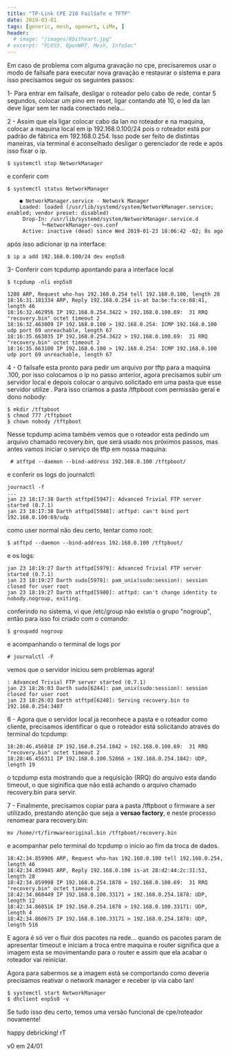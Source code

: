```yaml
---
title: "TP-Link CPE 210 FailSafe e TFTP"
date: 2019-03-01
tags: [generic, mesh, openwrt, LiMe, ]
header:
  # image: "/images/8bitheart.jpg"
# excerpt: "FLOSS, OpenWRT, Mesh, InfoSec"
---
```

Em caso de problema com alguma gravação no cpe, precisaremos usar o modo de failsafe para executar nova gravação e restaurar o sistema e para isso precisamos seguir os seguintes  passos:

 1- Para entrar em failsafe, desligar o roteador pelo cabo de rede, contar 5 segundos, colocar um pino em reset, ligar contando até 10,  o led da lan deve ligar sem ter nada conectado nela...


2 - Assim que ela ligar colocar cabo da lan no roteador e na maquina, colocar a maquina local em ip 192.168.0.100/24 pois o roteador está por padrão de fábrica em 192.168.0.254. Isso pode ser feito de distintas maneiras, via terminal é aconselhado desligar o gerenciador de rede e após isso fixar o ip.

	$ systemctl stop NetworkManager

e conferir com

	$ systemctl status NetworkManager
```
	● NetworkManager.service - Network Manager
   	Loaded: loaded (/usr/lib/systemd/system/NetworkManager.service; enabled; vendor preset: disabled)
 	 Drop-In: /usr/lib/systemd/system/NetworkManager.service.d
           └─NetworkManager-ovs.conf
  	 Active: inactive (dead) since Wed 2019-01-23 18:06:42 -02; 8s ago
```
após isso adicionar ip na interface:

	$ ip a add 192.168.0.100/24 dev enp5s0


 3- Conferir com tcpdump apontando para a interface local

	$ tcpdump -nli enp5s0

```
1280 ARP, Request who-has 192.168.0.254 tell 192.168.0.100, length 28
18:16:31.181334 ARP, Reply 192.168.0.254 is-at ba:be:fa:ce:08:41, length 46
18:16:32.462956 IP 192.168.0.254.3422 > 192.168.0.100.69:  31 RRQ "recovery.bin" octet timeout 2
18:16:32.463009 IP 192.168.0.100 > 192.168.0.254: ICMP 192.168.0.100 udp port 69 unreachable, length 67
18:16:35.663035 IP 192.168.0.254.3422 > 192.168.0.100.69:  31 RRQ "recovery.bin" octet timeout 2
18:16:35.663100 IP 192.168.0.100 > 192.168.0.254: ICMP 192.168.0.100 udp port 69 unreachable, length 67
```

4 -  O failsafe esta pronto para pedir um arquivo por tftp para a maquina .100, por isso colocamos o ip no passo anterior,  agora precisamos subir um servidor local e depois colocar o arquivo solicitado em uma pasta que esse servidor utilize . Para isso criamos a pasta /tftpboot com permissão geral e dono nobody:

	$ mkdir /tftpboot
	$ chmod 777 /tftpboot
	$ chown nobody /tftpboot

Nesse tcpdump acima também  vemos que o roteador esta pedindo um arquivo chamado recovery.bin, que será usado nos próximos passos, mas antes vamos iniciar o serviço de tftp em nossa maquina:

	 # atftpd --daemon --bind-address 192.168.0.100 /tftpboot/

e conferir os  logs do journalctl:

	journactl -f
	...
	jan 23 18:17:38 Darth atftpd[5947]: Advanced Trivial FTP server started (0.7.1)
	jan 23 18:17:38 Darth atftpd[5948]: atftpd: can't bind port 192.168.0.100:69/udp

como user normal não  deu certo, tentar como root:

	$ atftpd --daemon --bind-address 192.168.0.100 /tftpboot/

e os logs:

	jan 23 18:19:27 Darth atftpd[5979]: Advanced Trivial FTP server started (0.7.1)
	jan 23 18:19:27 Darth sudo[5978]: pam_unix(sudo:session): session closed for user root
	jan 23 18:19:27 Darth atftpd[5980]: atftpd: can't change identity to nobody.nogroup, exiting.


conferindo no sistema, vi que /etc/group não existia o grupo  "nogroup",  então para isso foi criado com o comando:

	$ groupadd nogroup

e acompanhando o terminal de  logs por

	# journalctl -F

vemos que o servidor iniciou sem problemas agora!

```
: Advanced Trivial FTP server started (0.7.1)
jan 23 18:26:03 Darth sudo[6244]: pam_unix(sudo:session): session closed for user root
jan 23 18:26:03 Darth atftpd[6248]: Serving recovery.bin to 192.168.0.254:3487
```

6 - Agora que o servidor local ja reconhece a pasta e o roteador como cliente, precisamos identificar o que o roteador está solicitando através do terminal do tcpdump:

```
18:28:46.456018 IP 192.168.0.254.1842 > 192.168.0.100.69:  31 RRQ "recovery.bin" octet timeout 2
18:28:46.456311 IP 192.168.0.100.52866 > 192.168.0.254.1842: UDP, length 19
```
o tcpdump esta mostrando que a requisição (RRQ) do arquivo esta dando timeout, o que siginifica que não está achando o arquivo chamado recovery.bin para servir.

7 - Finalmente, precisamos copiar para a pasta  /tftpboot o firmware a ser utilizado, prestando atenção que seja a  **versao factory**, e neste processo renomear para recovery.bin:

	mv /home/rt/firmwareoriginal.bin /tftpboot/recovery.bin

e acompanhar pelo terminal do tcpdump o inicio ao fim da troca de dados.

```
18:42:34.859906 ARP, Request who-has 192.168.0.100 tell 192.168.0.254, length 46
18:42:34.859945 ARP, Reply 192.168.0.100 is-at 28:d2:44:2c:31:53, length 28
18:42:34.859998 IP 192.168.0.254.1878 > 192.168.0.100.69:  31 RRQ "recovery.bin" octet timeout 2
18:42:34.860449 IP 192.168.0.100.33171 > 192.168.0.254.1878: UDP, length 12
18:42:34.860516 IP 192.168.0.254.1878 > 192.168.0.100.33171: UDP, length 4
18:42:34.860675 IP 192.168.0.100.33171 > 192.168.0.254.1878: UDP, length 516
```

E agora é só  ver o fluir dos pacotes na rede... quando os pacotes param de apresentar timeout e iniciam a troca entre maquina e router significa que a imagem esta se movimentando para o router e assim que ela acabar  o roteador vai reiniciar.

Agora para sabermos se a imagem está se comportando como deveria precisamos  reativar o network manager e receber ip via cabo lan!

	$ systemctl start NetworkManager
	$ dhclient enp5s0 -v

Se tudo isso deu certo, temos uma versão funcional de cpe/roteador novamente!

happy debricking!
rT

v0 em 24/01
